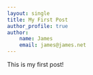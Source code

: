 ```yaml
---
layout: single
title: My First Post
author_profile: true
author:
    name: James
    email: james@james.net
---
```


This is my first post!